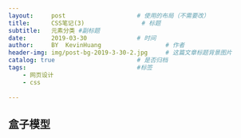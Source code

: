```yaml
---
layout:     post   				    # 使用的布局（不需要改）
title:      CSS笔记(3) 				# 标题 
subtitle:   元素分类 #副标题
date:       2019-03-30 				# 时间
author:     BY 	KevinHuang					# 作者
header-img: img/post-bg-2019-3-30-2.jpg 	# 这篇文章标题背景图片
catalog: true 						# 是否归档
tags:								#标签
    - 网页设计
    - css
    
---
```


## 盒子模型
